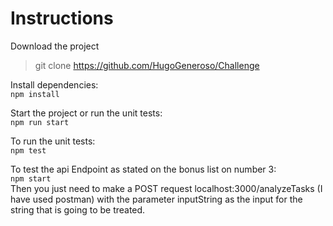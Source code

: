 
# Instructions
Download the project
> git clone https://github.com/HugoGeneroso/Challenge

Install dependencies:<br />
`npm install`<br />

Start the project or run the unit tests:<br />
`npm run start`<br /> 

To run the unit tests:<br />
` npm test `<br />

To test the api Endpoint as stated on the bonus list on number 3:<br/>
` npm start `<br />
Then you just need to make a POST request localhost:3000/analyzeTasks (I have used postman) with the parameter inputString as the input for the string that is going to be treated.

<br /> <br />

